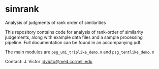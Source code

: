 # simrank
Analysis of judgments of rank order of similarities

This repository contains code for analysis of rank-order of similarity judgements, along with example data files and a sample processing pipeline. Full documentation can be found in an accompanying pdf.

The main modules are `psg_umi_triplike_demo.m` and `psg_tentlike_demo.m` 

Contact: J. Victor jdvicto@med.cornell.edu
